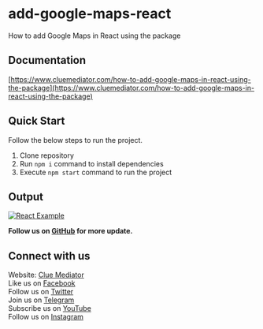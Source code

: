 # add-google-maps-react

How to add Google Maps in React using the package

## Documentation

[https://www.cluemediator.com/how-to-add-google-maps-in-react-using-the-package](https://www.cluemediator.com/how-to-add-google-maps-in-react-using-the-package)

## Quick Start

Follow the below steps to run the project.

1. Clone repository
2. Run `npm i` command to install dependencies
3. Execute `npm start` command to run the project

## Output

[![React Example](https://www.cluemediator.com/wp-content/uploads/2023/03/output-how-to-add-google-maps-in-react-using-the-package-clue-mediator.png)](https://www.cluemediator.com/how-to-add-google-maps-in-react-using-the-package)

**Follow us on [GitHub](https://github.com/cluemediator) for more update.**

## Connect with us

Website: [Clue Mediator](https://www.cluemediator.com)  
Like us on [Facebook](https://www.facebook.com/thecluemediator)  
Follow us on [Twitter](https://twitter.com/cluemediator)  
Join us on [Telegram](https://t.me/cluemediator)  
Subscribe us on [YouTube](https://www.youtube.com/ClueMediator)  
Follow us on [Instagram](https://www.instagram.com/clue_mediator)
